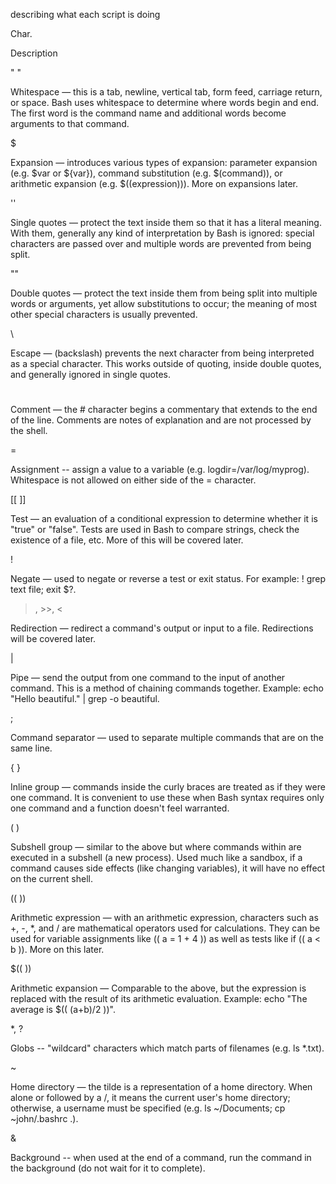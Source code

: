 describing what each script is doing

Char.



Description



" "



Whitespace — this is a tab, newline, vertical tab, form feed, carriage return, or space. Bash uses whitespace to determine where words begin and end. The first word is the command name and additional words become arguments to that command.



$



Expansion — introduces various types of expansion: parameter expansion (e.g. $var or ${var}), command substitution (e.g. $(command)), or arithmetic expansion (e.g. $((expression))). More on expansions later.



''



Single quotes — protect the text inside them so that it has a literal meaning. With them, generally any kind of interpretation by Bash is ignored: special characters are passed over and multiple words are prevented from being split.



""



Double quotes — protect the text inside them from being split into multiple words or arguments, yet allow substitutions to occur; the meaning of most other special characters is usually prevented.



\



Escape — (backslash) prevents the next character from being interpreted as a special character. This works outside of quoting, inside double quotes, and generally ignored in single quotes.



#



Comment — the # character begins a commentary that extends to the end of the line. Comments are notes of explanation and are not processed by the shell.



=



Assignment -- assign a value to a variable (e.g. logdir=/var/log/myprog). Whitespace is not allowed on either side of the = character.



[[ ]]



Test — an evaluation of a conditional expression to determine whether it is "true" or "false". Tests are used in Bash to compare strings, check the existence of a file, etc. More of this will be covered later.



!



Negate — used to negate or reverse a test or exit status. For example: ! grep text file; exit $?.



>, >>, <



Redirection — redirect a command's output or input to a file. Redirections will be covered later.



|



Pipe — send the output from one command to the input of another command. This is a method of chaining commands together. Example: echo "Hello beautiful." | grep -o beautiful.



;



Command separator — used to separate multiple commands that are on the same line.



{ }



Inline group — commands inside the curly braces are treated as if they were one command. It is convenient to use these when Bash syntax requires only one command and a function doesn't feel warranted.



( )



Subshell group — similar to the above but where commands within are executed in a subshell (a new process). Used much like a sandbox, if a command causes side effects (like changing variables), it will have no effect on the current shell.



(( ))



Arithmetic expression — with an arithmetic expression, characters such as +, -, *, and / are mathematical operators used for calculations. They can be used for variable assignments like (( a = 1 + 4 )) as well as tests like if (( a < b )). More on this later.



$(( ))



Arithmetic expansion — Comparable to the above, but the expression is replaced with the result of its arithmetic evaluation. Example: echo "The average is $(( (a+b)/2 ))".



*, ?



Globs -- "wildcard" characters which match parts of filenames (e.g. ls *.txt).



~



Home directory — the tilde is a representation of a home directory. When alone or followed by a /, it means the current user's home directory; otherwise, a username must be specified (e.g. ls ~/Documents; cp ~john/.bashrc .).



&



Background -- when used at the end of a command, run the command in the background (do not wait for it to complete).
